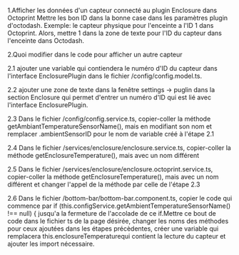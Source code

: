 1.Afficher les données d'un capteur connecté au plugin Enclosure dans Octoprint
Mettre les bon ID dans la bonne case dans les paramètres plugin d'octodash.
Exemple: le capteur physique pour l'enceinte a l'ID 1 dans Octoprint. Alors, mettre 1 dans la
 	 zone de texte pour l'ID du capteur dans l'enceinte dans Octodash.

2.Quoi modifier dans le code pour afficher un autre capteur

2.1 ajouter une variable qui contiendera le numéro d'ID du capteur dans l'interface EnclosurePlugin dans le fichier /config/config.model.ts.

2.2 ajouter une zone de texte dans la fenêtre settings -> puglin dans la section Enclosure qui permet d'entrer un numéro d'ID qui est lié avec
    l'interface EnclosurePlugin.
    
2.3 Dans le fichier /config/config.service.ts, copier-coller la méthode getAmbiantTemperatureSensorName(), mais en modifiant son nom et remplacer .ambientSensorID pour le nom de variable créé à l'étape 2.1

2.4 Dans le fichier /services/enclosure/enclosure.service.ts, copier-coller la méthode getEnclosureTemperature(), mais avec un nom différent

2.5 Dans le fichier /services/enclosure/enclosure.octoprint.service.ts, copier-coller la méthode getEnclosureTemperature(), mais avec un nom différent et changer l'appel de la méthode par celle de l'étape 2.3

2.6 Dans le fichier /bottom-bar/bottom-bar.component.ts, copier le code qui commence par if (this.configService.getAmbientTemperatureSensorName() !== null) { jusqu'a la fermeture de l'accolade de ce if.Mettre ce bout de code dans le fichier ts de la page désirée, changer les noms des méthodes pour ceux ajoutées dans les étapes précèdentes, créer une variable qui remplacera this.enclosureTemperaturequi contient la lecture du capteur et ajouter les import nécessaire. 

